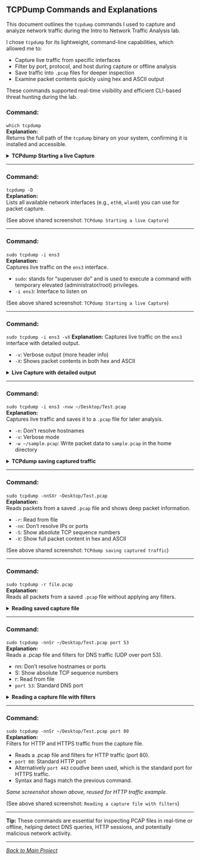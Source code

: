 ## TCPDump Commands and Explanations

This document outlines the `tcpdump` commands I used to capture and analyze network traffic during the Intro to Network Traffic Analysis lab.	

I chose `tcpdump` for its lightweight, command-line capabilities, which allowed me to:
- Capture live traffic from specific interfaces
- Filter by port, protocol, and host during capture or offline analysis
- Save traffic into `.pcap` files for deeper inspection
- Examine packet contents quickly using hex and ASCII output

These commands supported real-time visibility and efficient CLI-based threat hunting during the lab.

### Command:
`which tcpdump`  
**Explanation:**  
Returns the full path of the `tcpdump` binary on your system, confirming it is installed and accessible.

<details>
  <summary><strong>TCPdump Starting a live Capture</strong></summary>

![tcpdump -D](/screenshots/tcpdump-which-D-interface.png)

</details>

---

### Command:
`tcpdump -D`  
**Explanation:**  
Lists all available network interfaces (e.g., `eth0`, `wlan0`) you can use for packet capture.

(See above shared screenshot: `TCPdump Starting a live Capture`)


---

### Command:
`sudo tcpdump -i ens3`  
**Explanation:**  
Captures live traffic on the `ens3` interface.

- `sudo`: stands for "superuser do" and is used to execute a command with temporary elevated (administrator/root) privileges.
- `-i ens3`: Interface to listen on

(See above shared screenshot: `TCPdump Starting a live Capture`)

---

### Command:
`sudo tcpdump -i ens3 -vX`
**Explanation:**
Captures live traffic on the `ens3` interface with detailed output.

- `-v`: Verbose output (more header info)  
- `-X`: Shows packet contents in both hex and ASCII

<details>
  <summary><strong>Live Capture with detailed output</strong></summary>
  
![tcpdump -D](/screenshots/tcpdump-ens3-vX.png)

</details>

---

### Command:
`sudo tcpdump -i ens3 -nvw ~/Desktop/Test.pcap`  
**Explanation:**  
Captures live traffic and saves it to a `.pcap` file for later analysis.

- `-n`: Don’t resolve hostnames  
- `-v`: Verbose mode  
- `-w ~/sample.pcap`: Write packet data to `sample.pcap` in the home directory

<details>
  <summary><strong>TCPdump saving captured traffic</strong></summary>
  
![tcpdump -nvw](/screenshots/tcpdump-capture-save.png)

</details>

---

### Command:
`sudo tcpdump -nnSXr ~Desktop/Test.pcap`  
**Explanation:**  
Reads packets from a saved `.pcap` file and shows deep packet information.

- `-r`: Read from file  
- `-nn`: Don’t resolve IPs or ports  
- `-S`: Show absolute TCP sequence numbers  
- `-X`: Show full packet content in hex and ASCII
  
(See above shared screenshot: `TCPdump saving captured traffic`)

---

### Command:
`sudo tcpdump -r file.pcap`  
**Explanation:**  
Reads all packets from a saved `.pcap` file without applying any filters.

<details>
  <summary><strong>Reading saved capture file</strong></summary>

![tcpdump -r](/screenshots/tcpdump-read-all.png)

</details>

---

### Command:
`sudo tcpdump -nnSr ~/Desktop/Test.pcap port 53`  
**Explanation:**  
Reads a .pcap file and filters for DNS traffic (UDP over port 53).

- nn: Don’t resolve hostnames or ports
- S: Show absolute TCP sequence numbers
- r: Read from file
- `port 53`: Standard DNS port

<details>
  <summary><strong>Reading a capture file with filters</strong></summary>
  
![tcpdump DNS filter](/screenshots/tcpdump-read-pcap-port-filter.png)

</details>

---

### Command:
`sudo tcpdump -nnSr ~/Desktop/Test.pcap port 80`  
**Explanation:**  
Filters for HTTP and HTTPS traffic from the capture file.

- Reads a .pcap file and filters for HTTP traffic (port 80).
- `port 80`: Standard HTTP port
- Alternatively `port 443` coudlve been used, which is the standard port for HTTPS traffic.
- Syntax and flags match the previous command.
  
*Same screenshot shown above, reused for HTTP traffic example.*

(See above shared screenshot: `Reading a capture file with filters`)

---

**Tip:** These commands are essential for inspecting PCAP files in real-time or offline, helping detect DNS queries, HTTP sessions, and potentially malicious network activity.

---

*[Back to Main Project](../README.md)*
